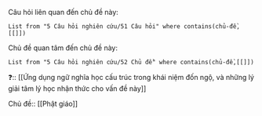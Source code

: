 Câu hỏi liên quan đến chủ đề này:
```dataview
List from "5 Câu hỏi nghiên cứu/51 Câu hỏi" where contains(chủ-đề,[[]]) 
```

Chủ đề quan tâm đến chủ đề này:
```dataview
List from "5 Câu hỏi nghiên cứu/52 Chủ đề" where contains(chủ-đề,[[]]) 
```
 
❓:: [[Ứng dụng ngữ nghĩa học cấu trúc trong khái niệm đốn ngộ, và những lý giải tâm lý học nhận thức cho vấn đề này]]

Chủ đề:: [[Phật giáo]]